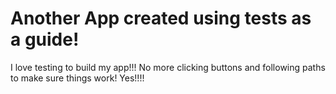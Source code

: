 # Another App created using tests as a guide!

I love testing to build my app!!! No more clicking buttons and following paths to make sure things work! Yes!!!!
